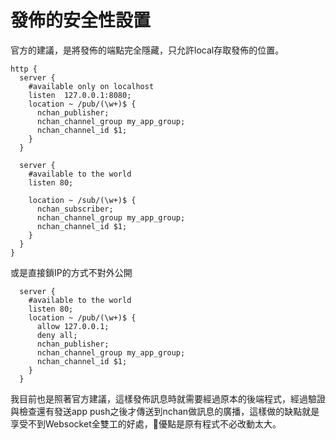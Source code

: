 # 發佈的安全性設置

官方的建議，是將發佈的端點完全隱藏，只允許local存取發佈的位置。

```
http {
  server {
    #available only on localhost
    listen  127.0.0.1:8080;
    location ~ /pub/(\w+)$ {
      nchan_publisher;
      nchan_channel_group my_app_group;
      nchan_channel_id $1;
    }
  }

  server {
    #available to the world
    listen 80;

    location ~ /sub/(\w+)$ {
      nchan_subscriber;
      nchan_channel_group my_app_group;
      nchan_channel_id $1;
    }
  }
}
```

或是直接鎖IP的方式不對外公開

```
  server {
    #available to the world
    listen 80; 
    location ~ /pub/(\w+)$ {
      allow 127.0.0.1;
      deny all;
      nchan_publisher;
      nchan_channel_group my_app_group;
      nchan_channel_id $1;
    }
  }
```

我目前也是照著官方建議，這樣發佈訊息時就需要經過原本的後端程式，經過驗證與檢查還有發送app push之後才傳送到nchan做訊息的廣播，這樣做的缺點就是享受不到Websocket全雙工的好處，優點是原有程式不必改動太大。

